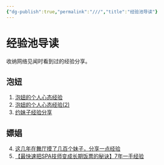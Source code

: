 ```yaml
---
{"dg-publish":true,"permalink":"///","title":"经验池导读"}
---
```



# 经验池导读

收纳网络见闻时看到过的经验分享。


## 泡妞
1. [泡妞的个人心态经验](泡妞的个人心态经验)
2. [泡妞的个人心态经验(2)](泡妞的个人心态经验(2))
3. [约妹子经验分享](约妹子经验分享)

## 嫖娼

4. [这几年在舞厅摸了几百个妹子，分享一点经验](经验池/这几年在舞厅摸了几百个妹子，分享一点经验.md)
5. [【最快速把SPA技师变成长期饭票的秘诀】7年一手经验](【最快速把SPA技师变成长期饭票的秘诀】7年一手经验)
